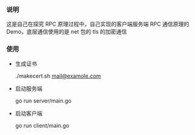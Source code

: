 ### 说明
这是自己在探究 RPC 原理过程中，自己实现的客户端服务端 RPC 通信原理的 Demo，底层通信使用的是 net 包的 tls 的加密通信

### 使用
- 生成证书

  ./makecert.sh mail@examole.com
  
- 启动服务端
  
  go run server/main.go
  
- 启动客户端
  
  go run client/main.go


